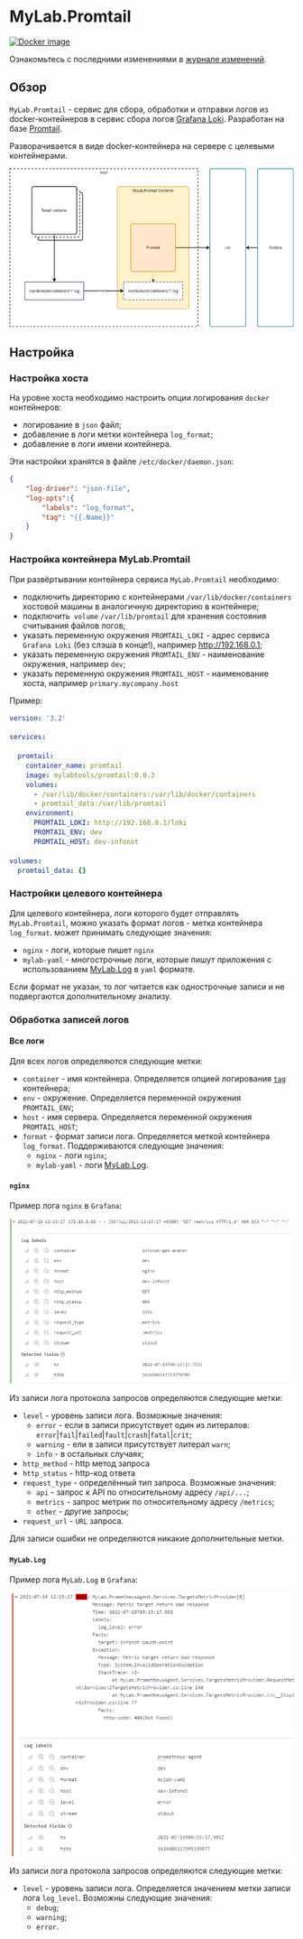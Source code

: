 # MyLab.Promtail
[![Docker image](https://img.shields.io/docker/v/mylabtools/promtail?label=Docker%20image)](https://hub.docker.com/r/mylabtools/promtail)

Ознакомьтесь с последними изменениями в [журнале изменений](/changelog.md).

## Обзор

`MyLab.Promtail` - сервис для сбора, обработки и отправки логов из docker-контейнеров в сервис сбора логов [Grafana Loki](https://grafana.com/oss/loki/). Разработан на базе [Promtail](https://grafana.com/docs/loki/latest/clients/promtail/). 

Разворачивается в виде docker-контейнера на сервере с целевыми контейнерами. 

![](./doc/mylab-promtail.png)

## Настройка

### Настройка хоста

На уровне хоста необходимо настроить опции логирования `docker` контейнеров:

* логирование в `json` файл;
* добавление в логи метки контейнера `log_format`;
* добавление в логи имени контейнера.

Эти настройки хранятся в файле `/etc/docker/daemon.json`:

```json
{
    "log-driver": "json-file",
    "log-opts":{
		"labels": "log_format",
		"tag": "{{.Name}}"
    }
}
```

### Настройка контейнера MyLab.Promtail

При развёртывании контейнера сервиса `MyLab.Promtail` необходимо:

* подключить директорию с контейнерами `/var/lib/docker/containers` хостовой машины в аналогичную директорию в контейнере;
* подключить` volume` `/var/lib/promtail` для хранения состояния считывания файлов логов;
* указать переменную окружения `PROMTAIL_LOKI` - адрес сервиса `Grafana Loki` (без слэша в конце!), например http://192.168.0.1;
* указать переменную окружения `PROMTAIL_ENV` - наименование окружения, например `dev`;
* указать переменную окружения `PROMTAIL_HOST` - наименование хоста, например `primary.mycompany.host`

Пример:

```yaml
version: '3.2'

services:

  promtail:
    container_name: promtail
    image: mylabtools/promtail:0.0.3
    volumes:
      - /var/lib/docker/containers:/var/lib/docker/containers
      - promtail_data:/var/lib/promtail
    environment:
      PROMTAIL_LOKI: http://192.168.0.1/loki
      PROMTAIL_ENV: dev
      PROMTAIL_HOST: dev-infonot
  
volumes:
  promtail_data: {}
```

### Настройки целевого контейнера

Для целевого контейнера, логи которого будет отправлять `MyLab.Promtail`, можно указать формат логов - метка контейнера `log_format`. может принимать следующие значения:

* `nginx`  - логи, которые пишет `nginx`
* `mylab-yaml` - многострочные логи, которые пишут приложения с использованием [MyLab.Log](https://github.com/mylab-log/log) в `yaml` формате.

Если формат не указан, то лог читается как однострочные записи и не подвергаются дополнительному анализу.

### Обработка записей логов

#### Все логи

Для всех логов определяются следующие метки:

*  `container` - имя контейнера. Определяется опцией логирования [`tag`](https://docs.docker.com/config/containers/logging/log_tags/) контейнера;
* `env` - окружение. Определяется переменной окружения `PROMTAIL_ENV`;
* `host` - имя сервера. Определяется переменной окружения `PROMTAIL_HOST`;
* `format` - формат записи лога. Определяется меткой контейнера `log_format`. Поддерживаются следующие значения:
  * `nginx` - логи `nginx`;
  * `mylab-yaml` - логи  [MyLab.Log](https://github.com/mylab-log/log).

#### `nginx`

Пример лога `nginx` в `Grafana`:

![](./doc/nginx-log.png)



Из записи лога протокола запросов определяются следующие метки:

- `level` - уровень записи лога. Возможные значения:
  - `error` - если в записи присутствует один из литералов: `error`|`fail`|`failed`|`fault`|`crash`|`fatal`|`crit`;
  - `warning` - ели в записи присутствует литерал `warn`;
  - `info` - в остальных случаях;
- `http_method` - http метод запроса
- `http_status` - http-код ответа
- `request_type` - определённый тип запроса. Возможные значения:
  - `api` - запрос к API по относительному адресу `/api/...`;
  - `metrics` - запрос метрик по относительному адресу `/metrics`;
  - `other` - другие запросы;
- `request_url` - `URL` запроса.

Для записи ошибки не определяются никакие дополнительные метки.

#### `MyLab.Log`

Пример лога `MyLab.Log` в `Grafana`:

![](./doc/mylab-yaml-log.png)

Из записи лога протокола запросов определяются следующие метки:

- `level` - уровень записи лога. Определяется значением метки записи лога `log_level`. Возможны следующие значения: 
  - `debug`;
  - `warning`;
  - `error`.

